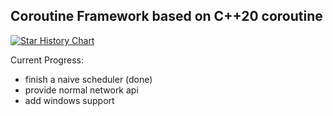 ## Coroutine Framework based on C++20 coroutine

[![Star History Chart](https://api.star-history.com/svg?repos=Dorbmon/Coroutine&type=Date)](https://star-history.com/#Dorbmon/Coroutine&Date)


Current Progress:

- finish a naive scheduler (done)
- provide normal network api
- add windows support